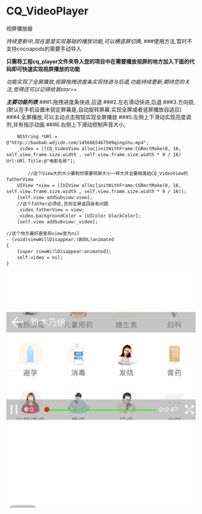 # CQ_VideoPlayer
视屏播放器

*持续更新中,现在是是实现基础的播放功能,可以横竖屏切换,*
###使用方法,暂时不支持cocoapods的需要手动导入

**只需将工程cq_player文件夹导入您的项目中在需要播放视屏的地方加入下面的代码即可快速实现视屏播放的功能**


*功能实现了全屏播放,视屏拖拽进度条实现快进与后退,功能持续更新,期待您的关注,觉得还可以记得给我star*==



***主要功能列表***
###1.拖拽进度条快进,后退
###2.左右滑动快进,后退
###3.方向锁,(默认在手机设置未锁定屏幕是,自动旋转屏幕,实现全屏或者竖屏播放自适应)
###4.全屏播放,可以主动点击按钮实现全屏播放
###5.左侧上下滑动实现亮度调剂,并有指示动画
###6.右侧上下滑动控制声音大小,
    
```
    NSString *URl = @"http://baobab.wdjcdn.com/1456665467509qingshu.mp4";
    _video = [[CQ_VideoView alloc]initWithFrame:CGRectMake(0, 16, self.view.frame.size.width , self.view.frame.size.width * 9 / 16) Url:URl Title:@"电影名称"];
       
        //这个View大的大小要和你需要视屏大小一样大并且要赋值给CQ_VideoView的fatherView
    UIView *view = [[UIView alloc]initWithFrame:CGRectMake(0, 16, self.view.frame.size.width , self.view.frame.size.width * 9 / 16)];
    [self.view addSubview:view];
    //这个father必须给,否则全屏返回会有问题
    _video.fatherView = view;
    _video.backgroundColor = [UIColor blackColor];
    [self.view addSubview:_video];
```


```
//这个地方最好是是将view至为nil
- (void)viewWillDisappear:(BOOL)animated
{
    [super viewWillDisappear:animated];
    self.video = nil;
}

```

![图片效果演示](https://github.com/githupchenqiang/CQ_VideoPlayer/raw/master/Untitled.gif)




